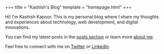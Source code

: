 +++
title = "Kashish's Blog"
template = "homepage.html"
+++

Hi! I'm Kashish Kapoor. This is my personal blog where I share my thoughts and experiences about technology, web development, and digital innovations.

You can find my latest posts in the [posts section](/posts) or learn more [about me](/about).

Feel free to connect with me on [Twitter](https://x.com/kashishkap00r) or [LinkedIn](https://www.linkedin.com/in/kashishkap00r).
